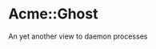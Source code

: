 [//]: # ( README.md Sun 03 Dec 2023 13:54:32 MSK )

# Acme::Ghost

An yet another view to daemon processes
